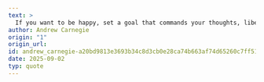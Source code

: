 ```yaml
---
text: >
  If you want to be happy, set a goal that commands your thoughts, liberates your energy, and inspires your hopes.
author: Andrew Carnegie
origin: "1"
origin_url: 
id: andrew_carnegie-a20bd9813e3693b34c8d3cb0e28ca74b663af74d65260c7ff51b0e16d67bedb0
date: 2025-09-02
typ: quote
---
```

